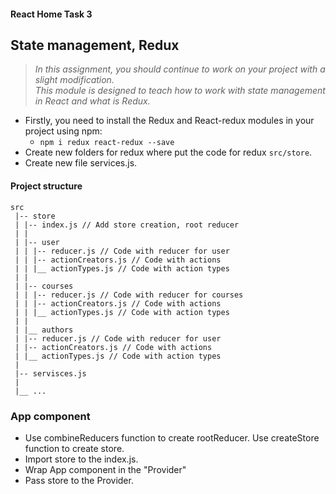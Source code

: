 #### React Home Task 3

## State management, Redux
> _In this assignment, you should continue to work on your project with a slight modification._\
> _This module is designed to teach how to work with state management in React and what is Redux._

* Firstly, you need to install the Redux and React-redux modules in your project using npm:
  + `npm i redux react-redux --save`
* Create new folders for redux where put the code for redux `src/store`.
* Create new file services.js.

#### Project structure
```
src
 |-- store
 | |-- index.js // Add store creation, root reducer
 | |
 | |-- user
 | | |-- reducer.js // Code with reducer for user
 | | |-- actionCreators.js // Code with actions
 | | |__ actionTypes.js // Code with action types
 | |
 | |-- courses
 | | |-- reducer.js // Code with reducer for courses
 | | |-- actionCreators.js // Code with actions
 | | |__ actionTypes.js // Code with action types
 | |
 | |__ authors
 | |-- reducer.js // Code with reducer for user
 | |-- actionCreators.js // Code with actions
 | |__ actionTypes.js // Code with action types
 | 
 |-- servisces.js
 |
 |__ ...
```

### App component
- Use combineReducers function to create rootReducer. Use createStore function to create store.
- Import store to the index.js.
- Wrap App component in the "Provider"
- Pass store to the Provider.














